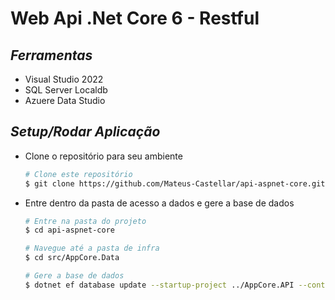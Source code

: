 # **Web Api .Net Core 6 - Restful**

## *Ferramentas*
- Visual Studio 2022
- SQL Server Localdb
- Azuere Data Studio

## *Setup/Rodar Aplicação*

- Clone o repositório para seu ambiente

  ```bash
  # Clone este repositório
  $ git clone https://github.com/Mateus-Castellar/api-aspnet-core.git
  ```
- Entre dentro da pasta de acesso a dados e gere a base de dados

  ```bash
  # Entre na pasta do projeto
  $ cd api-aspnet-core
  
  # Navegue até a pasta de infra
  $ cd src/AppCore.Data
  
  # Gere a base de dados
  $ dotnet ef database update --startup-project ../AppCore.API --context AppCoreDbContext
  ```
